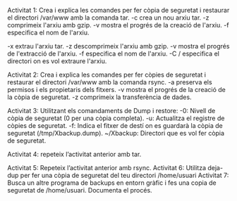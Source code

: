  Activitat 1: Crea i explica les comandes per fer còpia de seguretat i restaurar el directori /var/www amb la comanda tar.
-c crea un nou arxiu tar.
-z comprimeix l'arxiu amb gzip.
-v mostra el progrés de la creació de l'arxiu.
-f especifica el nom de l'arxiu.
[](1.png)

-x extrau l'arxiu tar.
-z descomprimeix l'arxiu amb gzip.
-v mostra el progrés de l'extracció de l'arxiu.
-f especifica el nom de l'arxiu.
-C / especifica el directori on es vol extraure l'arxiu.
[](2.png)

 Activitat 2: Crea i explica les comandes per fer còpies de seguretat i restaurar el directori /var/www amb la comanda rsync.
-a preserva els permisos i els propietaris dels fitxers.
-v mostra el progrés de la creació de la còpia de seguretat.
-z comprimeix la transferència de dades.
[](3.png)

 Activitat 3: Utilitzant els comandaments de Dump i restore:
-0: Nivell de còpia de seguretat (0 per una còpia completa).
-u: Actualitza el registre de còpies de seguretat.
-f: Indica el fitxer de destí on es guardarà la còpia de seguretat (/tmp/Xbackup.dump).
~/Xbackup: Directori que es vol fer còpia de seguretat.
[](5.png)
[](4.png)


 Activitat 4: repeteix l’activitat anterior amb tar.
[](6.png)

 Activitat 5: Repeteix l’activitat anterior amb rsync.
 Activitat 6: Utilitza deja-dup per fer una còpia de seguretat del teu directori /home/usuari
 Activitat 7: Busca un altre programa de backups en entorn gràfic i fes una copia de seguretat de /home/usuari. Documenta el procés.
